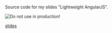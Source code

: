 Source code for my slides "Lightweight AngularJS".

![Do not use in production!](http://s15.postimg.org/51kgdu6ln/bart_simpson_generator.gif)

[slides](https://speakerdeck.com/mgechev/lightweight-angularjs)